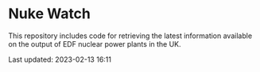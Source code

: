 # Nuke Watch

This repository includes code for retrieving the latest information available on the output of EDF nuclear power plants in the UK.

Last updated: 2023-02-13 16:11